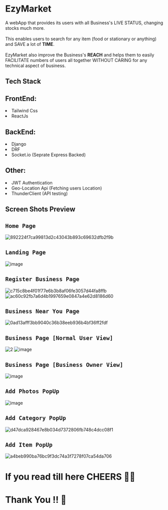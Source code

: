 <h1>EzyMarket</h1>

A webApp that provides its users with all Business's LIVE STATUS, changing stocks much more.
<br />
<br />
This enables users to search for any item (food or stationary or anything) and SAVE a lot of <b>TIME</b>.
<br />
<br />
EzyMarket also improve the Business's <b>REACH</b> and helps them to easily FACILITATE numbers of users all together WITHOUT CARING for any technical aspect of business.

## Tech Stack

<h2>FrontEnd:</h2>
<li>Tailwind Css</li>
<li>ReactJs</li>

<h2>BackEnd:</h2>
<li>Django</li>
<li>DRF</li>
<li>Socket.io (Seprate Express Backed)</li>

<h2>Other:</h2>
<li>JWT Authentication</li>
<li>Geo-Location Api (Fetching users Location)</li>
<li>ThunderClient (API testing)</li>

## Screen Shots Preview

## `Home Page`

![892224f7ca99813d2c43043b893c69632dfb2f9b](https://user-images.githubusercontent.com/95559155/230504351-37ebdd64-0b8c-47c2-b8be-cce79b07edb2.jpg)

## `Landing Page`

![image](https://user-images.githubusercontent.com/95559155/230784793-9eb9e6ca-5e4c-4460-b76f-15119c0b0167.png)

## `Register Business Page`

![c715c8be4f01f77e6b3b8af06fe3057d44fa8ffb](https://user-images.githubusercontent.com/95559155/230504484-38f7bbed-d4f8-47d6-a654-a7b7755365e8.jpg)
![ac60c92fb7a6d4b1997659e0847a4e62d8186d60](https://user-images.githubusercontent.com/95559155/230504492-04df917d-fed1-4392-8135-4fdddf3f69f9.jpg)

## `Business Near You Page`

![0ad13afff3bb9040c36b38eeb936b4bf36ff2fdf](https://user-images.githubusercontent.com/95559155/230504604-8bc1a989-381d-4faf-bf20-9ebf7ac0205d.jpg)

## `Business Page [Normal User View]`

![2](https://user-images.githubusercontent.com/95559155/230784384-5e5749c9-e6ec-4811-922f-dd04857ba40a.jpg)
![image](https://user-images.githubusercontent.com/95559155/230784638-77e816b7-5541-41e1-b6f5-37ad9866ed62.png)


## `Business Page [Business Owner View]`

![image](https://user-images.githubusercontent.com/95559155/230784836-7f18e2f2-5371-4482-bc9c-f1bb710d4393.png)

## `Add Photos PopUp`

![image](https://user-images.githubusercontent.com/95559155/230784947-5b2d19ac-7c2b-4abc-89dc-1d0a07411f98.png)

## `Add Category PopUp`

![d47dca928467e8b034d7372806fb748c4dcc08f1](https://user-images.githubusercontent.com/95559155/230505106-b9906d55-74c5-4e12-aacf-80853260345c.jpg)

## `Add Item PopUp`

![a4beb990ba76bc9f3dc74a3f7278f07ca54da706](https://user-images.githubusercontent.com/95559155/230505150-aaae46df-633c-403f-9f59-b6c2f0c75109.jpg)

<h1>If you read till here CHEERS 🙌🎉</h1>
<h1>Thank You !! 🙏</h1>
